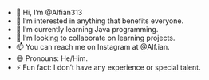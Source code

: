 - 👋 Hi, I’m @Alfian313  
- 👀 I’m interested in anything that benefits everyone.  
- 🌱 I’m currently learning Java programming.  
- 💞️ I’m looking to collaborate on learning projects.  
- 📫 You can reach me on Instagram at @Alf.ian.  
- 😄 Pronouns: He/Him.  
- ⚡ Fun fact: I don’t have any experience or special talent.  

<!---
Alfian313/Alfian313 is a ✨ special ✨ repository because its `README.md` (this file) appears on your GitHub profile.
You can click the Preview link to take a look at your changes.
--->
